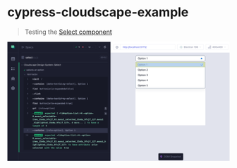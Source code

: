 # cypress-cloudscape-example

> Testing the [Select component](https://cloudscape.design/components/select/)

![Select an option](./images/option1.png)
